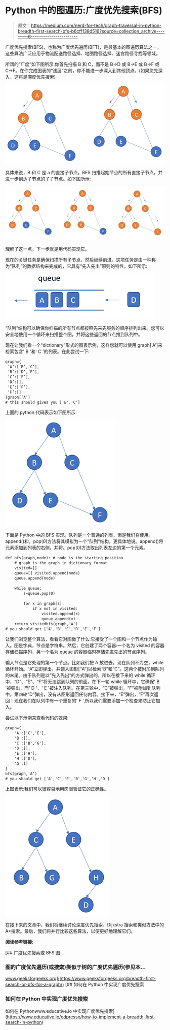 # Python 中的图遍历:广度优先搜索(BFS)

> 原文：<https://medium.com/nerd-for-tech/graph-traversal-in-python-breadth-first-search-bfs-b6cff138d516?source=collection_archive---------6----------------------->

广度优先搜索(BFS)，也称为广度优先遍历(BFT)，是最基本的图遍历算法之一。这些算法广泛应用于物流配送路径选择、地图路径选择、迷宫路径寻找等领域。

所谓的“广度”如下图所示:你首先扫描 B 和 C，而不是 B->D 或 B->E 或 B->F 或 C->F。在你完成图表的“浅层”之前，你不能进一步深入到其他顶点。(如果您先深入，这将是深度优先搜索)

![](img/5d97c17e67b1f5d298f170e6bce4c3b8.png)

具体来说，B 和 C 是 a 的直接子节点。BFS 扫描起始节点的所有直接子节点，并进一步到达子节点的子子节点。如下图所示:

![](img/93773a970c96a99cd038d25fcd6b9ead.png)

理解了这一点，下一步就是用代码实现它。

现在的关键任务是确保扫描所有子节点，然后继续前进。这项任务是由一种称为“队列”的数据结构来完成的，它具有“先入先出”原则的特性，如下所示:

![](img/e5fe622942fb1a928d001b129ad1b13f.png)

“队列”结构可以确保你扫描的所有节点都按照先来先服务的顺序排列出来。您可以安全地使用一个循环来扫描整个图，并将这些返回的节点推到队列中。

现在让我们看一个“dictionary”形式的图表示例，这样您就可以使用 graph['A']来检索包含' B '和' C '的列表。在此尝试一下:

```
graph={
 ‘A’:[‘B’,’C’],
 ‘B’:[‘D’,’E’],
 ‘C’:[‘F’],
 ‘D’:[],
 ‘E’:[‘F’],
 ‘F’:[]
}graph[‘A’]
# this should gives you ['B','C']
```

上面的 python 代码表示如下图所示:

![](img/c09bff380c29ea4d90624794f4f67ded.png)

下面是 Python 中的 BFS 实现。队列是一个普通的列表，但是我们将使用。append()和。pop(0)方法将其模拟为一个“队列”结构。更具体地说。append()将元素添加到列表的右侧，并将。pop(0)方法取出列表左边的第一个元素。

```
def bfs(graph,node): # node is the starting position
    # graph is the graph in dictionary format
    visited=[]
    queue=[] visited.append(node)
    queue.append(node)

    while queue:
        s=queue.pop(0)

        for x in graph[s]:
            if x not in visited:
                visited.append(x)
                queue.append(x)
    return visitedbfs(graph,'A')
# you should get ['A','B','C','D','E','F']
```

让我们浏览整个算法，看看它对图做了什么:它接受了一个图和一个节点作为输入。图是字典，节点是字符串。然后，它创建了两个容器:一个名为 visited 的容器存储扫描序列，另一个名为 queue 的容器临时存储先进先出的节点序列。

输入节点是它处理的第一个节点。比如我们把 A 放进去。现在队列不为空，while 循环开始。“A”立即弹出，并馈入图形[“A”]以检索“B”和“C”。这两个被附加到队列的末尾。由于队列是以“先入先出”的方式弹出的，所以在接下来的 while 循环中，“D”、“E”、“F”将无法跳到队列的前面。在下一轮 while 循环中，它确保' B '被弹出，而' D '，' E '被注入队列。在第三轮中，“C”被弹出，“F”被附加到队列中。第四轮“D”弹出，没有从图形返回任何内容。接下来，“E”弹出，“F”再次返回！现在我们在队列中有一个重复的' F ',所以我们需要添加一个检查来防止它加入。

尝试以下示例来查看代码的效果:

```
graph={
    'A':['C','E'],
    'B':[],
    'C':['B','G'],
    'D':[],
    'E':['H'],
    'H':['D'],
    'G':[]
}
bfs(graph,'A')
# you should get ['A','C','E','B','G','H','D']
```

上图表示:我们可以很容易地用肉眼验证它的正确性。

![](img/f4a6e722b9a31571b4709de9af7f3cf7.png)

在接下来的文章中，我们将继续讨论深度优先搜索、Dijkstra 搜索和类似方法中的 A*搜索。最后，我们将并行比较这些算法，以便更好地理解它们。

**阅读参考链接:**

[](https://www.geeksforgeeks.org/breadth-first-search-or-bfs-for-a-graph/) [## 广度优先搜索或 BFS 图

### 图的广度优先遍历(或搜索)类似于树的广度优先遍历(参见本…

www.geeksforgeeks.org](https://www.geeksforgeeks.org/breadth-first-search-or-bfs-for-a-graph/) [](https://www.educative.io/edpresso/how-to-implement-a-breadth-first-search-in-python) [## 如何在 Python 中实现广度优先搜索

### 如何在 Python 中实现广度优先搜索

如何在 Pythonwww.educative.io 中实现广度优先搜索](https://www.educative.io/edpresso/how-to-implement-a-breadth-first-search-in-python)
